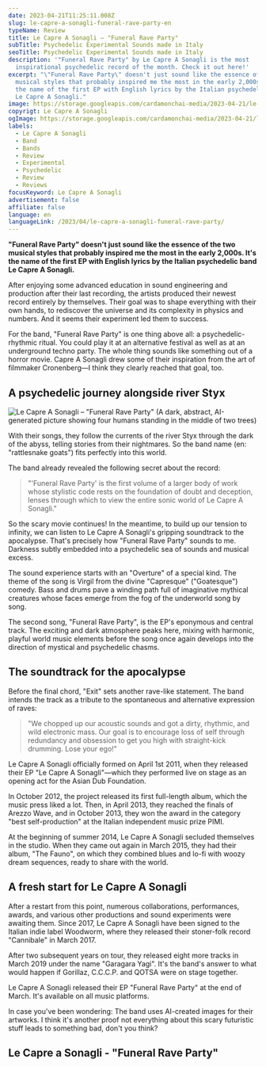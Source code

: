 ```yaml
---
date: 2023-04-21T11:25:11.008Z
slug: le-capre-a-sonagli-funeral-rave-party-en
typeName: Review
title: Le Capre A Sonagli – "Funeral Rave Party"
subTitle: Psychedelic Experimental Sounds made in Italy
seoTitle: Psychedelic Experimental Sounds made in Italy
description: '"Funeral Rave Party" by Le Capre A Sonagli is the most
  inspirational psychedelic record of the month. Check it out here!'
excerpt: "\"Funeral Rave Party\" doesn't just sound like the essence of the two
  musical styles that probably inspired me the most in the early 2,000s. It's
  the name of the first EP with English lyrics by the Italian psychedelic band
  Le Capre A Sonagli."
image: https://storage.googleapis.com/cardamonchai-media/2023-04-21/le-capre-a-sonagli-2-jpg-imagine-080808_2b272a_800_600/640.webp
copyrigt: Le Capre A Sonagli
ogImage: https://storage.googleapis.com/cardamonchai-media/2023-04-21/le-capre-a-sonagli-og-jpg-imagine-080808_211c1f_1200_628/640.webp
labels:
  - Le Capre A Sonagli
  - Band
  - Bands
  - Review
  - Experimental
  - Psychedelic
  - Review
  - Reviews
focusKeyword: Le Capre A Sonagli
advertisement: false
affiliate: false
language: en
languageLink: /2023/04/le-capre-a-sonagli-funeral-rave-party/
---
```

**"Funeral Rave Party" doesn't just sound like the essence of the two musical styles that probably inspired me the most in the early 2,000s. It's the name of the first EP with English lyrics by the Italian psychedelic band Le Capre A Sonagli.**

After enjoying some advanced education in sound engineering and production after their last recording, the artists produced their newest record entirely by themselves. Their goal was to shape everything with their own hands, to rediscover the universe and its complexity in physics and numbers. And it seems their experiment led them to success.

For the band, "Funeral Rave Party" is one thing above all: a psychedelic-rhythmic ritual. You could play it at an alternative festival as well as at an underground techno party. The whole thing sounds like something out of a horror movie. Capre A Sonagli drew some of their inspiration from the art of filmmaker Cronenberg—I think they clearly reached that goal, too.

## A psychedelic journey alongside river Styx

![Le Capre A Sonagli – "Funeral Rave Party" (A dark, abstract, AI-generated picture showing four humans standing in the middle of two trees)](https://storage.googleapis.com/cardamonchai-media/2023-04-21/le-capre-a-sonagli-1-jpg-imagine-080808_151208_800_800/640.webp "Le Capre A Sonagli")

With their songs, they follow the currents of the river Styx through the dark of the abyss, telling stories from their nightmares. So the band name (en: "rattlesnake goats") fits perfectly into this world.

The band already revealed the following secret about the record:

> "'Funeral Rave Party' is the first volume of a larger body of work whose stylistic code rests on the foundation of doubt and deception, lenses through which to view the entire sonic world of Le Capre A Sonagli."

So the scary movie continues! In the meantime, to build up our tension to infinity, we can listen to Le Capre A Sonagli's gripping soundtrack to the apocalypse. That's precisely how "Funeral Rave Party" sounds to me. Darkness subtly embedded into a psychedelic sea of sounds and musical excess.

The sound experience starts with an "Overture" of a special kind. The theme of the song is Virgil from the divine "Capresque" ("Goatesque") comedy. Bass and drums pave a winding path full of imaginative mythical creatures whose faces emerge from the fog of the underworld song by song.

The second song, "Funeral Rave Party", is the EP's eponymous and central track. The exciting and dark atmosphere peaks here, mixing with harmonic, playful world music elements before the song once again develops into the direction of mystical and psychedelic chasms.

## The soundtrack for the apocalypse

Before the final chord, "Exit" sets another rave-like statement. The band intends the track as a tribute to the spontaneous and alternative expression of raves:

> "We chopped up our acoustic sounds and got a dirty, rhythmic, and wild electronic mass. Our goal is to encourage loss of self through redundancy and obsession to get you high with straight-kick drumming. Lose your ego!"

Le Capre A Sonagli officially formed on April 1st 2011, when they released their EP "Le Capre A Sonagli"—which they performed live on stage as an opening act for the Asian Dub Foundation.

In October 2012, the project released its first full-length album, which the music press liked a lot. Then, in April 2013, they reached the finals of Arezzo Wave, and in October 2013, they won the award in the category "best self-production" at the Italian independent music prize PIMI. 

At the beginning of summer 2014, Le Capre A Sonagli secluded themselves in the studio. When they came out again in March 2015, they had their album, "The Fauno", on which they combined blues and lo-fi with woozy dream sequences, ready to share with the world.

## A fresh start for Le Capre A Sonagli

After a restart from this point, numerous collaborations, performances, awards, and various other productions and sound experiments were awaiting them. Since 2017, Le Capre A Sonagli have been signed to the Italian indie label Woodworm, where they released their stoner-folk record "Cannibale" in March 2017.

After two subsequent years on tour, they released eight more tracks in March 2019 under the name "Garagara Yagi". It's the band's answer to what would happen if Gorillaz, C.C.C.P. and QOTSA were on stage together.

Le Capre A Sonagli released their EP "Funeral Rave Party" at the end of March. It's available on all music platforms.

In case you've been wondering: The band uses AI-created images for their artworks. I think it's another proof not everything about this scary futuristic stuff leads to something bad, don't you think?

## Le Capre a Sonagli - "Funeral Rave Party"

<YouTube id="7qUM9yj1kSM" />